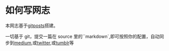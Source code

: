 # 如何写网志

本网志基于[gitposts](https://github.com/xiaomingplus/gitposts)搭建。

一切基于 git，提交一篇在 source 里的``markdown`,即可按照你的配置，自动同步到[medium](https://medium.com/),或[twitter](https://twitter.com/),或[tumblr](https://www.tumblr.com)等
